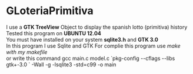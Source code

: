 # GLoteriaPrimitiva
I use a **GTK TreeView** Object to display the spanish lotto (primitiva) history  
Tested this program on **UBUNTU 12.04**  
You must have installed on your system **sqlite3.h** and **GTK 3.0**  
In this program I use Sqlite and GTK 
For complie this program use _make with my makefile_   
or write this command gcc main.c model.c \`pkg-config --cflags --libs gtk+-3.0 \` -Wall -g -lsqlite3 -std=c99 -o main


